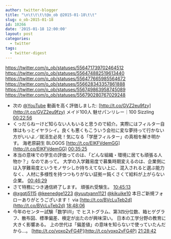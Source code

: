 ```yaml
---
author: twitter-blogger
title: "\n\t\t\t\t@o_ob @2015-01-18\t\t"
slug: o_ob-2015-01-18
id: 10266
date: '2015-01-18 12:00:00'
layout: post
categories:
  - twitter
tags:
  - twitter-digest
---
```


https://twitter.com/o_ob/statuses/556471739702464512 https://twitter.com/o_ob/statuses/556474882519613440 https://twitter.com/o_ob/statuses/556477665985564672 https://twitter.com/o_ob/statuses/556628343357861888 https://twitter.com/o_ob/statuses/556749863958745089 https://twitter.com/o_ob/statuses/556790280767029248  

*   次の [@YouTube](https://twitter.com/YouTube) 動画を高く評価しました: [http://t.co/GVZ2eu9fzy](http://t.co/GVZ2eu9fzy) メイド100人 魅せパンリレー｜100 Sizzling [00:22:56](https://twitter.com/o_ob/statuses/556471739702464512)
*   くっだらねーけど知らない人もいると思うので紹介。実際にはフィルター自体はもっとイヤラシイ。良くも悪くもこういう会社に変な夢持って行かない方がいいよ／就活生必見！気になる「学歴フィルター」の真相を解き明かす。 海老原嗣生 BLOGOS [http://t.co/EIKFVdemGG](http://t.co/EIKFVdemGG) [00:35:25](https://twitter.com/o_ob/statuses/556474882519613440)
*   本当の意味での学生の評価ってのは、「どんな組織・環境に居ても頑張る人物か？」なのであって。 大学の入学難易度で募集時期変えるのは、企業側には入学難易度というモノサシしか持ちえてない上に、混入されると選ぶ能力なく、人材に多様性を持つつもりがない証拠＝鈍くさくて給料が上がらない企業。 [00:46:29](https://twitter.com/o_ob/statuses/556477665985564672)
*   さて特務につき通信終了します。 頑張れ受験生。 [10:45:13](https://twitter.com/o_ob/statuses/556628343357861888)
*   [@xgqtj5115](https://twitter.com/xgqtj5115) [@keenedge1223](https://twitter.com/keenedge1223) [@yuutyann1121](https://twitter.com/yuutyann1121) [@kikuike10](https://twitter.com/kikuike10) 本日ご新規フォローありがとうございます！ via [http://t.co/BVcLuTeb2d](http://t.co/BVcLuTeb2d) [18:48:06](https://twitter.com/o_ob/statuses/556749863958745089)
*   今年のセンター試験「数学I/II」で ヒストグラム、第3四分位数、箱ヒゲグラフ、散布図、標準偏差、検定が出たのが興味深い。 日本の工学分野の教育に大きく影響ある。 上の世代は「偏差値」の意味を知らないで使っていたんだから...。 [http://t.co/voxo2vFG4P](http://t.co/voxo2vFG4P) [21:28:42](https://twitter.com/o_ob/statuses/556790280767029248)